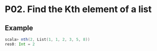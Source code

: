 P02. Find the Kth element of a list
============================================

## Example

``` scala
scala> nth(2, List(1, 1, 2, 3, 5, 8))
res0: Int = 2
```

